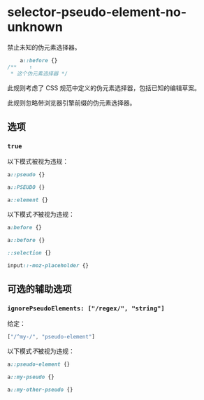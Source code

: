 # selector-pseudo-element-no-unknown

禁止未知的伪元素选择器。

```css
    a::before {}
/**    ↑
 * 这个伪元素选择器 */
```

此规则考虑了 CSS 规范中定义的伪元素选择器，包括已知的编辑草案。

此规则忽略带浏览器引擎前缀的伪元素选择器。

## 选项

### `true`

以下模式被视为违规：

```css
a::pseudo {}
```

```css
a::PSEUDO {}
```

```css
a::element {}
```

以下模式*不*被视为违规：

```css
a:before {}
```

```css
a::before {}
```

```css
::selection {}
```

```css
input::-moz-placeholder {}
```

## 可选的辅助选项

### `ignorePseudoElements: ["/regex/", "string"]`

给定：

```js
["/^my-/", "pseudo-element"]
```

以下模式*不*被视为违规：

```css
a::pseudo-element {}
```

```css
a::my-pseudo {}
```

```css
a::my-other-pseudo {}
```

